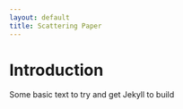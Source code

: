 ```yaml
---
layout: default
title: Scattering Paper
---
```


# Introduction

Some basic text to try and get Jekyll to build